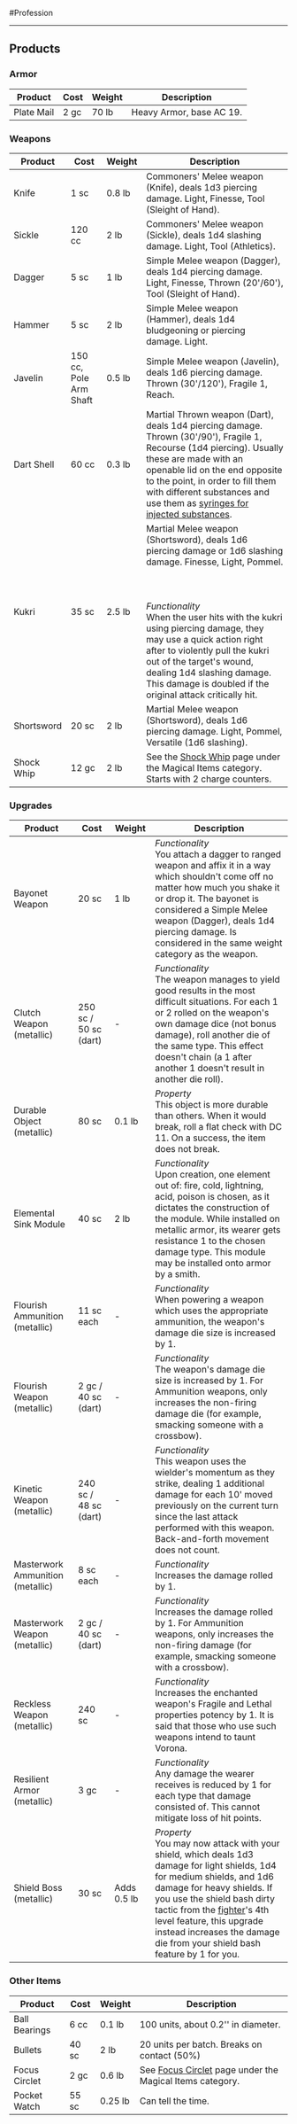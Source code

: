 #Profession 
- - -
## Products

### Armor

| **Product** | **Cost** | **Weight** | **Description**          |
| ----------- | -------- | ---------- | ------------------------ |
| Plate Mail  | 2 gc     | 70 lb      | Heavy Armor, base AC 19. |
### Weapons
| **Product** | **Cost**               | **Weight** | **Description**                                                                                                                                                                                                                                                                                                                                                                                       |
| ----------- | ---------------------- | ---------- | ----------------------------------------------------------------------------------------------------------------------------------------------------------------------------------------------------------------------------------------------------------------------------------------------------------------------------------------------------------------------------------------------------- |
| Knife       | 1 sc                   | 0.8 lb     | Commoners' Melee weapon (Knife), deals 1d3 piercing damage. Light, Finesse, Tool (Sleight of Hand).                                                                                                                                                                                                                                                                                                   |
| Sickle      | 120 cc                 | 2 lb       | Commoners' Melee weapon (Sickle), deals 1d4 slashing damage. Light, Tool (Athletics).                                                                                                                                                                                                                                                                                                                 |
| Dagger      | 5 sc                   | 1 lb       | Simple Melee weapon (Dagger), deals 1d4 piercing damage. Light, Finesse, Thrown (20'/60'), Tool (Sleight of Hand).                                                                                                                                                                                                                                                                                    |
| Hammer      | 5 sc                   | 2 lb       | Simple Melee weapon (Hammer), deals 1d4 bludgeoning or piercing damage. Light.                                                                                                                                                                                                                                                                                                                        |
| Javelin     | 150 cc, Pole Arm Shaft | 0.5 lb     | Simple Melee weapon (Javelin), deals 1d6 piercing damage. Thrown (30'/120'), Fragile 1, Reach.                                                                                                                                                                                                                                                                                                        |
| Dart Shell  | 60 cc                  | 0.3 lb     | Martial Thrown weapon (Dart), deals 1d4 piercing damage. Thrown (30'/90'), Fragile 1, Recourse (1d4 piercing). Usually these are made with an openable lid on the end opposite to the point, in order to fill them with different substances and use them as [syringes for injected substances](Alchemist.md).                                                                                        |
| Kukri       | 35 sc                  | 2.5 lb     | Martial Melee weapon (Shortsword), deals 1d6 piercing damage or 1d6 slashing damage. Finesse, Light, Pommel.<br><br>  <br><br>_Functionality_  <br>When the user hits with the kukri using piercing damage, they may use a quick action right after to violently pull the kukri out of the target's wound, dealing 1d4 slashing damage. This damage is doubled if the original attack critically hit. |
| Shortsword  | 20 sc                  | 2 lb       | Martial Melee weapon (Shortsword), deals 1d6 piercing damage. Light, Pommel, Versatile (1d6 slashing).                                                                                                                                                                                                                                                                                                |
| Shock Whip  | 12 gc                  | 2 lb       | See the [Shock Whip](Shock%20Whip.md) page under the Magical Items category. Starts with 2 charge counters.                                                                                                                                                                                                                                                                                           |
### Upgrades
| **Product**                      | **Cost**               | **Weight**  | **Description**                                                                                                                                                                                                                                                                                                                                                                                        |
| -------------------------------- | ---------------------- | ----------- | ------------------------------------------------------------------------------------------------------------------------------------------------------------------------------------------------------------------------------------------------------------------------------------------------------------------------------------------------------------------------------------------------------ |
| Bayonet Weapon                   | 20 sc                  | 1 lb        | _Functionality_  <br>You attach a dagger to ranged weapon and affix it in a way which shouldn't come off no matter how much you shake it or drop it. The bayonet is considered a Simple Melee weapon (Dagger), deals 1d4 piercing damage. Is considered in the same weight category as the weapon.                                                                                                     |
| Clutch Weapon (metallic)         | 250 sc / 50 sc (dart)  | -           | _Functionality_  <br>The weapon manages to yield good results in the most difficult situations. For each 1 or 2 rolled on the weapon's own damage dice (not bonus damage), roll another die of the same type. This effect doesn't chain (a 1 after another 1 doesn't result in another die roll).                                                                                                      |
| Durable Object (metallic)        | 80 sc                  | 0.1 lb      | _Property_  <br>This object is more durable than others. When it would break, roll a flat check with DC 11. On a success, the item does not break.                                                                                                                                                                                                                                                     |
| Elemental Sink Module            | 40 sc                  | 2 lb        | _Functionality_  <br>Upon creation, one element out of: fire, cold, lightning, acid, poison is chosen, as it dictates the construction of the module. While installed on metallic armor, its wearer gets resistance 1 to the chosen damage type. This module may be installed onto armor by a smith.                                                                                                   |
| Flourish Ammunition (metallic)   | 11 sc each             | -           | _Functionality_  <br>When powering a weapon which uses the appropriate ammunition, the weapon's damage die size is increased by 1.                                                                                                                                                                                                                                                                     |
| Flourish Weapon (metallic)       | 2 gc / 40 sc (dart)    | -           | _Functionality_  <br>The weapon's damage die size is increased by 1. For Ammunition weapons, only increases the non-firing damage die (for example, smacking someone with a crossbow).                                                                                                                                                                                                                 |
| Kinetic Weapon (metallic)        | 240 sc / 48 sc (dart)  | -           | _Functionality_  <br>This weapon uses the wielder's momentum as they strike, dealing 1 additional damage for each 10' moved previously on the current turn since the last attack performed with this weapon. Back-and-forth movement does not count.                                                                                                                                                   |
| Masterwork Ammunition (metallic) | 8 sc each              | -           | _Functionality_  <br>Increases the damage rolled by 1.                                                                                                                                                                                                                                                                                                                                                 |
| Masterwork Weapon (metallic)     | 2 gc / 40 sc (dart)    | -           | _Functionality_  <br>Increases the damage rolled by 1. For Ammunition weapons, only increases the non-firing damage (for example, smacking someone with a crossbow).                                                                                                                                                                                                                                   |
| Reckless Weapon (metallic)       | 240 sc                 | -           | _Functionality_  <br>Increases the enchanted weapon's Fragile and Lethal properties potency by 1. It is said that those who use such weapons intend to taunt Vorona.                                                                                                                                                                                                                                   |
| Resilient Armor (metallic)       | 3 gc                   | -           | _Functionality_  <br>Any damage the wearer receives is reduced by 1 for each type that damage consisted of. This cannot mitigate loss of hit points.                                                                                                                                                                                                                                                   |
| Shield Boss (metallic)           | 30 sc                  | Adds 0.5 lb | _Property_  <br>You may now attack with your shield, which deals 1d3 damage for light shields, 1d4 for medium shields, and 1d6 damage for heavy shields. If you use the shield bash dirty tactic from the [fighter](Sign%20of%20Remembrance/Classes/Base%20Classes/Martials/Fighter.md)'s 4th level feature, this upgrade instead increases the damage die from your shield bash feature by 1 for you. |
### Other Items
| **Product**                      | **Cost**               | **Weight**  | **Description**                                                                                                                                                                                                                                                                                                                                                                                        |
| -------------------------------- | ---------------------- | ----------- | ------------------------------------------------------------------------------------------------------------------------------------------------------------------------------------------------------------------------------------------------------------------------------------------------------------------------------------------------------------------------------------------------------ |
| Ball Bearings                    | 6 cc                   | 0.1 lb      | 100 units, about 0.2'' in diameter.                                                                                                                                                                                                                                                                                                                                                                    |
| Bullets                          | 40 sc                  | 2 lb        | 20 units per batch. Breaks on contact (50%)                                                                                                                                                                                                                                                                                                                                                            |
| Focus Circlet                    | 2 gc                   | 0.6 lb      | See [Focus Circlet](Focus%20Circlet.md) page under the Magical Items category.                                                                                                                                                                                                                                                                                                                         |
| Pocket Watch                     | 55 sc                  | 0.25 lb     | Can tell the time.                                                                                                                                                                                                                                                                                                                                                                                     |